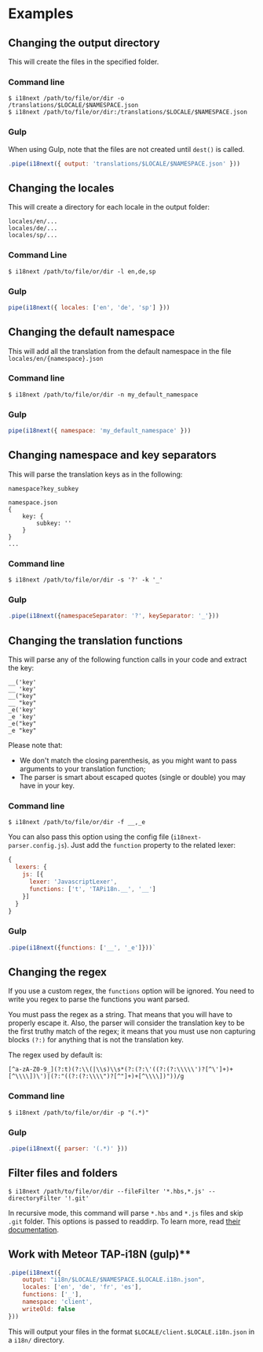 # Examples

## Changing the output directory

This will create the files in the specified folder.

### Command line
```
$ i18next /path/to/file/or/dir -o /translations/$LOCALE/$NAMESPACE.json
$ i18next /path/to/file/or/dir:/translations/$LOCALE/$NAMESPACE.json 
```

### Gulp

When using Gulp, note that the files are not created until `dest()` is called. 

```js
.pipe(i18next({ output: 'translations/$LOCALE/$NAMESPACE.json' }))
```

## Changing the locales

This will create a directory for each locale in the output folder:

```
locales/en/...
locales/de/...
locales/sp/...
```

### Command Line
```
$ i18next /path/to/file/or/dir -l en,de,sp
```

### Gulp 
```js
pipe(i18next({ locales: ['en', 'de', 'sp'] }))
```

## Changing the default namespace

This will add all the translation from the default namespace in the file `locales/en/{namespace}.json`

### Command line

```
$ i18next /path/to/file/or/dir -n my_default_namespace
```

### Gulp

```js
pipe(i18next({ namespace: 'my_default_namespace' }))
```

## Changing namespace and key separators

This will parse the translation keys as in the following:

```
namespace?key_subkey

namespace.json
{
    key: {
        subkey: ''
    }
}
...
```

### Command line
```
$ i18next /path/to/file/or/dir -s '?' -k '_'
```

### Gulp

```js
.pipe(i18next({namespaceSeparator: '?', keySeparator: '_'}))
```

## Changing the translation functions

This will parse any of the following function calls in your code and extract the key:

```
__('key'
__ 'key'
__("key"
__ "key"
_e('key'
_e 'key'
_e("key"
_e "key"
```

Please note that:
- We don't match the closing parenthesis, as you might want to pass arguments to your translation function;
- The parser is smart about escaped quotes (single or double) you may have in your key.

### Command line

```
$ i18next /path/to/file/or/dir -f __,_e
```

You can also pass this option using the config file (`i18next-parser.config.js`). Just add the `function` property to the related lexer:
```js
{
  lexers: {
    js: [{
      lexer: 'JavascriptLexer',
      functions: ['t', 'TAPi18n.__', '__']
    }]
  }  
}
```

### Gulp

```js
.pipe(i18next({functions: ['__', '_e']}))`
```

## Changing the regex

If you use a custom regex, the `functions` option will be ignored. You need to write you regex to parse the functions you want parsed.

You must pass the regex as a string. That means that you will have to properly escape it. Also, the parser will consider the translation key to be the first truthy match of the regex; it means that you must use non capturing blocks `(?:)` for anything that is not the translation key.

The regex used by default is:

`[^a-zA-Z0-9_](?:t)(?:\\(|\\s)\\s*(?:(?:\'((?:(?:\\\\\')?[^\']+)+[^\\\\])\')|(?:"((?:(?:\\\\")?[^"]+)+[^\\\\])"))/g`

### Command line
```
$ i18next /path/to/file/or/dir -p "(.*)"
```

### Gulp
```js
.pipe(i18next({ parser: '(.*)' }))
```

## Filter files and folders

```
$ i18next /path/to/file/or/dir --fileFilter '*.hbs,*.js' --directoryFilter '!.git'
```

In recursive mode, this command will parse `*.hbs` and `*.js` files and skip `.git` folder. This options is passed to readdirp. To learn more, read [their documentation](https://github.com/thlorenz/readdirp#filters).

## Work with Meteor TAP-i18N (gulp)**

```js
.pipe(i18next({
    output: "i18n/$LOCALE/$NAMESPACE.$LOCALE.i18n.json",
    locales: ['en', 'de', 'fr', 'es'],
    functions: ['_'],
    namespace: 'client',
    writeOld: false
}))
```

This will output your files in the format `$LOCALE/client.$LOCALE.i18n.json` in a `i18n/` directory.
